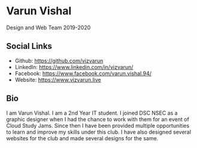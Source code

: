 # Varun Vishal

Design and Web Team 2019-2020

## Social Links

* Github: https://github.com/vizvarun
* LinkedIn: https://www.linkedin.com/in/vizvarun/
* Facebook: https://www.facebook.com/varun.vishal.94/
* Website: https://www.vizvarun.live

## Bio
I am Varun Vishal. I am a 2nd Year IT student. I joined DSC NSEC as a graphic designer when I had the chance to work with them for an event of Cloud Study Jams. Since then I have been provided multiple opportunities to learn and improve my skills under this club. I have also designed several websites for the club and made several designs for the same.
